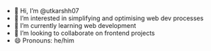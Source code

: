 - 👋 Hi, I’m @utkarshh07
- 👀 I’m interested in simplifying and optimising web dev processes 
- 🌱 I’m currently learning web development
- 💞️ I’m looking to collaborate on frontend projects 
- 😄 Pronouns: he/him 

<!---
utkarshh07/utkarshh07 is a ✨ special ✨ repository because its `README.md` (this file) appears on your GitHub profile.
You can click the Preview link to take a look at your changes.
--->
